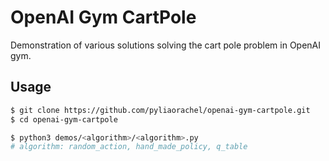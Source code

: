# OpenAI Gym CartPole
 
Demonstration of various solutions solving the cart pole problem in OpenAI gym.

## Usage

```bash
$ git clone https://github.com/pyliaorachel/openai-gym-cartpole.git
$ cd openai-gym-cartpole

$ python3 demos/<algorithm>/<algorithm>.py
# algorithm: random_action, hand_made_policy, q_table
```
